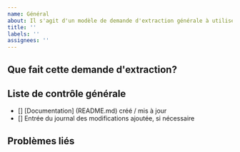 ```yaml
---
name: Général
about: Il s'agit d'un modèle de demande d'extraction générale à utiliser pour n'importe quelle raison
title: ''
labels: ''
assignees: ''
---
```

## Que fait cette demande d'extraction?
<!--
Décrivez en détail ce que fait votre demande d'extraction, pourquoi elle le fait, etc.
Les demandes sans description adéquate ne seront pas examinées tant que vous n'em aurez
pas une d'ajouter.

Veuillez également garder cette description à jour avec toute discussion qui a lieu afin
que les examinateurs puissent comprendre votre intention. Ceci est particulièrement
important s'ils n'ont pas participé à la discussion.

Assurez-vous de supprimer ce commentaire lorsque vous avez terminé.
-->

## Liste de contrôle générale
- [] [Documentation] (README.md) créé / mis à jour
- [] Entrée du journal des modifications ajoutée, si nécessaire

## Problèmes liés
<!-- listez les problèmes qui sont fermés ou traités avec cette demande d'extraction (c.-à-d. #[numéro de problème]) -->
